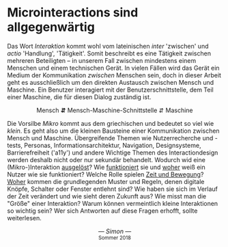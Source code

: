 # Microinteractions sind allgegenwärtig

Das Wort _Interaktion_ kommt wohl vom lateinischen _inter_ 'zwischen' und _actio_ 'Handlung', 'Tätigkeit'. Somit beschreibt es eine Tätigkeit zwischen mehreren Beteiligten – in unserem Fall zwischen mindestens einem Menschen und einem technischen Gerät. In vielen Fällen wird das Gerät ein Medium der Kommunikation _zwischen_ Menschen sein, doch in dieser Arbeit geht es ausschließlich um den direkten Austausch zwischen Mensch und Maschine. Ein Benutzer interagiert mit der Benutzerschnittstelle, dem Teil einer Maschine, die für diesen Dialog zuständig ist.

<center>

Mensch
<strong class="colored">⇵</strong>
Mensch-Maschine-Schnittstelle
⇵
Maschine

</center>

Die Vorsilbe _Mikro_ kommt aus dem griechischen und bedeutet so viel wie _klein_. Es geht also um die kleinen Bausteine einer Kommunikation zwischen Mensch und Maschine. Übergreifende Themen wie Nutzerrecherche und -tests, Personas, Informationsarchitektur, Navigation, Designsysteme, Barrierefreiheit ('a11y') und andere Wichtige Themen des Interactiondesign werden deshalb nicht oder nur sekundär behandelt.
Wodurch wid eine (Mikro-)Interaktion [ausgelöst](/triggers)? Wie [funktioniert](/rules) sie und [woher](/feedback) weiß ein Nutzer wie sie funktioniert? Welche Rolle spielen [Zeit und Bewegung](/animation-and-pace)? [Woher](/history) kommen die grundlegenden Muster und Regeln, denen digitale Knöpfe, Schalter oder Fenster entlehnt sind? Wie haben sie sich im Verlauf der Zeit verändert und wie sieht deren Zukunft aus? Wie misst man die "Größe" einer Interaktion? Warum können vermeintlich kleine Interaktionen so wichtig sein? Wer sich Antworten auf diese Fragen erhofft, sollte weiterlesen.

<!-- + Zielgruppe -->

<div class="spacer2"></div>

<center>
  <em> &mdash; <a href="/about" style="text-decoration:none;">Simon</a> &mdash; <br> </em>
  <sup>Sommer 2018</sup>
</center>

<!-- Sammlung kann niemals vollständig sein, Beispiele ausgewählt -->

<!-- > <cite><a href="/about" style="text-decoration:none;">Simon</a></cite> -->
